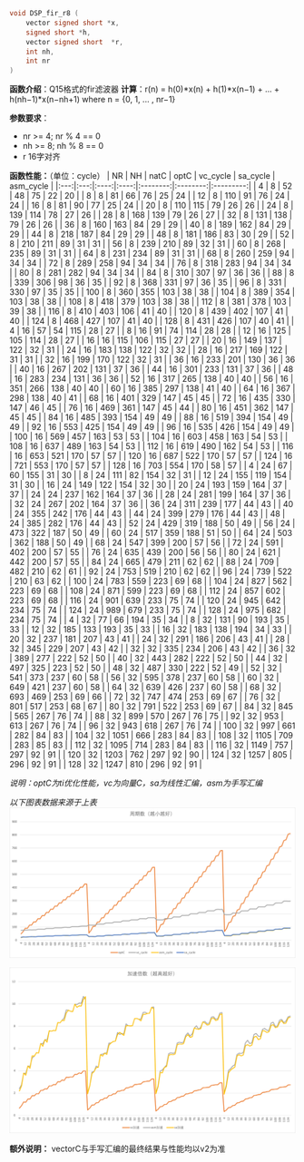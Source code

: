 ```c
void DSP_fir_r8 (
    vector signed short *x,   
    signed short *h,       
    vector signed short  *r,
    int nh,
    int nr
)
```
**函数介绍**：Q15格式的fir滤波器
**计算**：r(n) = h(0)*x(n) + h(1)*x(n−1) + ... + h(nh−1)*x(n−nh+1)   where n = {0, 1, ... , nr−1}

**参数要求**：  

 *  nr >= 4; nr % 4 == 0 
 * nh >= 8; nh % 8 == 0 
 * r 16字对齐

**函数性能：**（单位：cycle）
| NR  | NH | natC | optC | vc_cycle | sa_cycle | asm_cycle |
|:---:|:---:|:----:|:----:|:--------:|:--------:|:---------:|
| 4   | 8  | 52   | 48   | 75       | 22       | 20        |
| 8   | 8  | 81   | 66   | 76       | 25       | 24        |
| 12  | 8  | 110  | 91   | 76       | 24       | 24        |
| 16  | 8  | 81   | 90   | 77       | 25       | 24        |
| 20  | 8  | 110  | 115  | 79       | 26       | 26        |
| 24  | 8  | 139  | 114  | 78       | 27       | 26        |
| 28  | 8  | 168  | 139  | 79       | 26       | 27        |
| 32  | 8  | 131  | 138  | 79       | 26       | 26        |
| 36  | 8  | 160  | 163  | 84       | 29       | 29        |
| 40  | 8  | 189  | 162  | 84       | 29       | 29        |
| 44  | 8  | 218  | 187  | 84       | 29       | 29        |
| 48  | 8  | 181  | 186  | 83       | 30       | 29        |
| 52  | 8  | 210  | 211  | 89       | 31       | 31        |
| 56  | 8  | 239  | 210  | 89       | 32       | 31        |
| 60  | 8  | 268  | 235  | 89       | 31       | 31        |
| 64  | 8  | 231  | 234  | 89       | 31       | 31        |
| 68  | 8  | 260  | 259  | 94       | 34       | 34        |
| 72  | 8  | 289  | 258  | 94       | 34       | 34        |
| 76  | 8  | 318  | 283  | 94       | 34       | 34        |
| 80  | 8  | 281  | 282  | 94       | 34       | 34        |
| 84  | 8  | 310  | 307  | 97       | 36       | 36        |
| 88  | 8  | 339  | 306  | 98       | 36       | 35        |
| 92  | 8  | 368  | 331  | 97       | 36       | 35        |
| 96  | 8  | 331  | 330  | 97       | 35       | 35        |
| 100 | 8  | 360  | 355  | 103      | 38       | 38        |
| 104 | 8  | 389  | 354  | 103      | 38       | 38        |
| 108 | 8  | 418  | 379  | 103      | 38       | 38        |
| 112 | 8  | 381  | 378  | 103      | 39       | 38        |
| 116 | 8  | 410  | 403  | 106      | 41       | 40        |
| 120 | 8  | 439  | 402  | 107      | 41       | 40        |
| 124 | 8  | 468  | 427  | 107      | 41       | 40        |
| 128 | 8  | 431  | 426  | 107      | 40       | 41        |
| 4   | 16 | 57   | 54   | 115      | 28       | 27        |
| 8   | 16 | 91   | 74   | 114      | 28       | 28        |
| 12  | 16 | 125  | 105  | 114      | 28       | 27        |
| 16  | 16 | 115  | 106  | 115      | 27       | 27        |
| 20  | 16 | 149  | 137  | 122      | 32       | 31        |
| 24  | 16 | 183  | 138  | 122      | 32       | 32        |
| 28  | 16 | 217  | 169  | 122      | 31       | 31        |
| 32  | 16 | 199  | 170  | 122      | 32       | 31        |
| 36  | 16 | 233  | 201  | 130      | 36       | 36        |
| 40  | 16 | 267  | 202  | 131      | 37       | 36        |
| 44  | 16 | 301  | 233  | 131      | 37       | 36        |
| 48  | 16 | 283  | 234  | 131      | 36       | 36        |
| 52  | 16 | 317  | 265  | 138      | 40       | 40        |
| 56  | 16 | 351  | 266  | 138      | 40       | 40        |
| 60  | 16 | 385  | 297  | 138      | 41       | 40        |
| 64  | 16 | 367  | 298  | 138      | 40       | 41        |
| 68  | 16 | 401  | 329  | 147      | 45       | 45        |
| 72  | 16 | 435  | 330  | 147      | 46       | 45        |
| 76  | 16 | 469  | 361  | 147      | 45       | 44        |
| 80  | 16 | 451  | 362  | 147      | 45       | 45        |
| 84  | 16 | 485  | 393  | 154      | 49       | 49        |
| 88  | 16 | 519  | 394  | 154      | 49       | 49        |
| 92  | 16 | 553  | 425  | 154      | 49       | 49        |
| 96  | 16 | 535  | 426  | 154      | 49       | 49        |
| 100 | 16 | 569  | 457  | 163      | 53       | 53        |
| 104 | 16 | 603  | 458  | 163      | 54       | 53        |
| 108 | 16 | 637  | 489  | 163      | 54       | 53        |
| 112 | 16 | 619  | 490  | 162      | 54       | 53        |
| 116 | 16 | 653  | 521  | 170      | 57       | 57        |
| 120 | 16 | 687  | 522  | 170      | 57       | 57        |
| 124 | 16 | 721  | 553  | 170      | 57       | 57        |
| 128 | 16 | 703  | 554  | 170      | 58       | 57        |
| 4   | 24 | 67   | 60   | 155      | 31       | 30        |
| 8   | 24 | 111  | 82   | 154      | 32       | 31        |
| 12  | 24 | 155  | 119  | 154      | 31       | 30        |
| 16  | 24 | 149  | 122  | 154      | 32       | 30        |
| 20  | 24 | 193  | 159  | 164      | 37       | 37        |
| 24  | 24 | 237  | 162  | 164      | 37       | 36        |
| 28  | 24 | 281  | 199  | 164      | 37       | 36        |
| 32  | 24 | 267  | 202  | 164      | 37       | 36        |
| 36  | 24 | 311  | 239  | 177      | 44       | 43        |
| 40  | 24 | 355  | 242  | 176      | 44       | 43        |
| 44  | 24 | 399  | 279  | 176      | 44       | 43        |
| 48  | 24 | 385  | 282  | 176      | 44       | 43        |
| 52  | 24 | 429  | 319  | 188      | 50       | 49        |
| 56  | 24 | 473  | 322  | 187      | 50       | 49        |
| 60  | 24 | 517  | 359  | 188      | 51       | 50        |
| 64  | 24 | 503  | 362  | 188      | 50       | 49        |
| 68  | 24 | 547  | 399  | 200      | 57       | 56        |
| 72  | 24 | 591  | 402  | 200      | 57       | 55        |
| 76  | 24 | 635  | 439  | 200      | 56       | 56        |
| 80  | 24 | 621  | 442  | 200      | 57       | 55        |
| 84  | 24 | 665  | 479  | 211      | 62       | 62        |
| 88  | 24 | 709  | 482  | 210      | 62       | 61        |
| 92  | 24 | 753  | 519  | 210      | 62       | 62        |
| 96  | 24 | 739  | 522  | 210      | 63       | 62        |
| 100 | 24 | 783  | 559  | 223      | 69       | 68        |
| 104 | 24 | 827  | 562  | 223      | 69       | 68        |
| 108 | 24 | 871  | 599  | 223      | 69       | 68        |
| 112 | 24 | 857  | 602  | 223      | 69       | 68        |
| 116 | 24 | 901  | 639  | 233      | 75       | 74        |
| 120 | 24 | 945  | 642  | 234      | 75       | 74        |
| 124 | 24 | 989  | 679  | 233      | 75       | 74        |
| 128 | 24 | 975  | 682  | 234      | 75       | 74        |
| 4   | 32 | 77   | 66   | 194      | 35       | 34        |
| 8   | 32 | 131  | 90   | 193      | 35       | 33        |
| 12  | 32 | 185  | 133  | 193      | 35       | 33        |
| 16  | 32 | 183  | 138  | 194      | 34       | 33        |
| 20  | 32 | 237  | 181  | 207      | 43       | 41        |
| 24  | 32 | 291  | 186  | 206      | 43       | 41        |
| 28  | 32 | 345  | 229  | 207      | 43       | 42        |
| 32  | 32 | 335  | 234  | 206      | 43       | 42        |
| 36  | 32 | 389  | 277  | 222      | 52       | 50        |
| 40  | 32 | 443  | 282  | 222      | 52       | 50        |
| 44  | 32 | 497  | 325  | 223      | 52       | 50        |
| 48  | 32 | 487  | 330  | 222      | 52       | 49        |
| 52  | 32 | 541  | 373  | 237      | 60       | 58        |
| 56  | 32 | 595  | 378  | 237      | 60       | 58        |
| 60  | 32 | 649  | 421  | 237      | 60       | 58        |
| 64  | 32 | 639  | 426  | 237      | 60       | 58        |
| 68  | 32 | 693  | 469  | 253      | 69       | 66        |
| 72  | 32 | 747  | 474  | 253      | 69       | 67        |
| 76  | 32 | 801  | 517  | 253      | 68       | 67        |
| 80  | 32 | 791  | 522  | 253      | 69       | 67        |
| 84  | 32 | 845  | 565  | 267      | 76       | 74        |
| 88  | 32 | 899  | 570  | 267      | 76       | 75        |
| 92  | 32 | 953  | 613  | 267      | 76       | 74        |
| 96  | 32 | 943  | 618  | 267      | 76       | 74        |
| 100 | 32 | 997  | 661  | 282      | 84       | 83        |
| 104 | 32 | 1051 | 666  | 283      | 84       | 83        |
| 108 | 32 | 1105 | 709  | 283      | 85       | 83        |
| 112 | 32 | 1095 | 714  | 283      | 84       | 83        |
| 116 | 32 | 1149 | 757  | 297      | 92       | 91        |
| 120 | 32 | 1203 | 762  | 297      | 92       | 90        |
| 124 | 32 | 1257 | 805  | 296      | 92       | 91        |
| 128 | 32 | 1247 | 810  | 296      | 92       | 91        |

*说明：optC为ti优化性能，vc为向量C，sa为线性汇编，asm为手写汇编*

*以下图表数据来源于上表*
<img src=".\result_image\DSP_fir_r8_cycle.png">

<img src=".\result_image\DSP_fir_r8_ratio.png">


**额外说明：** vectorC与手写汇编的最终结果与性能均以v2为准